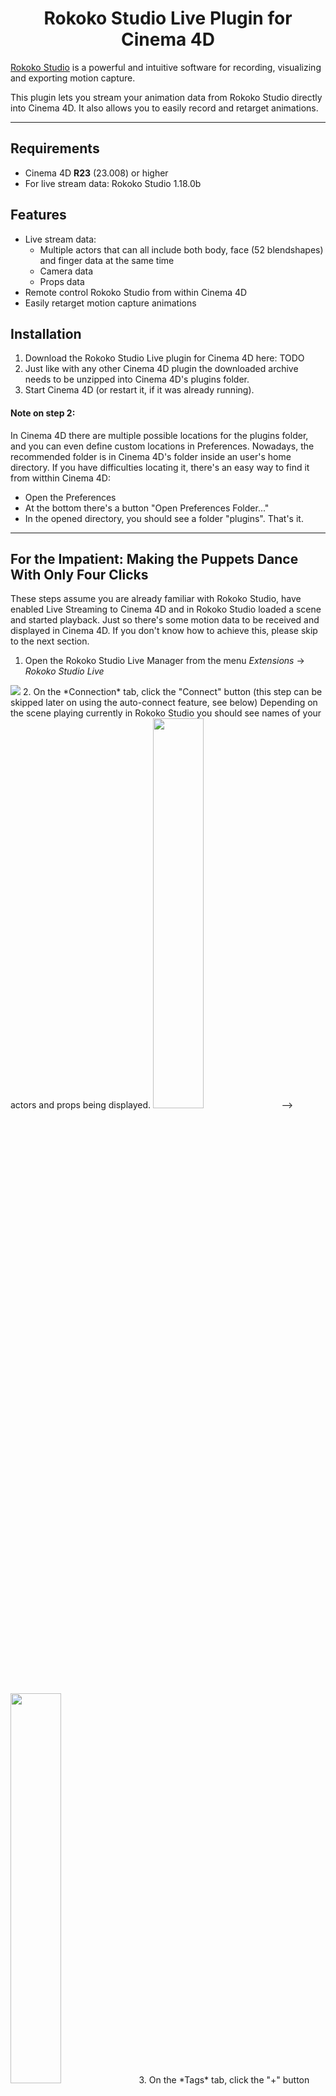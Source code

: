 <h1 align="center">Rokoko Studio Live Plugin for Cinema 4D</h1>

[Rokoko Studio](https://www.rokoko.com/en/products/studio) is a powerful and intuitive software for recording, visualizing and exporting motion capture.

This plugin lets you stream your animation data from Rokoko Studio directly into Cinema 4D. It also allows you to easily record and retarget animations.

---

## Requirements
- Cinema 4D **R23** (23.008) or higher
- For live stream data: Rokoko Studio 1.18.0b

## Features
- Live stream data:
    - Multiple actors that can all include both body, face (52 blendshapes) and finger data at the same time
    - Camera data
    - Props data
- Remote control Rokoko Studio from within Cinema 4D
- Easily retarget motion capture animations

## Installation
1. Download the Rokoko Studio Live plugin for Cinema 4D here: TODO
2. Just like with any other Cinema 4D plugin the downloaded archive needs to be unzipped into Cinema 4D's plugins folder.
3. Start Cinema 4D (or restart it, if it was already running).

#### Note on step 2:
In Cinema 4D there are multiple possible locations for the plugins folder, and you can even define custom locations in Preferences. Nowadays, the recommended folder is in Cinema 4D's folder inside an user's home directory. If you have difficulties locating it, there's an easy way to find it from witthin Cinema 4D:
- Open the Preferences
- At the bottom there's a button "Open Preferences Folder..."
- In the opened directory, you should see a folder "plugins". That's it.

---

## For the Impatient: Making the Puppets Dance With Only Four Clicks
These steps assume you are already familiar with Rokoko Studio, have enabled Live Streaming to Cinema 4D and in Rokoko Studio loaded a scene and started playback. Just so there's some motion data to be received and displayed in Cinema 4D. If you don't know how to achieve this, please skip to the next section.

1. Open the Rokoko Studio Live Manager from the menu *Extensions* -> *Rokoko Studio Live*
  <img src="https://user-images.githubusercontent.com/73877880/98574796-a905f980-22b8-11eb-9e32-6219ea0a64db.png"/>
2. On the *Connection* tab, click the "Connect" button (this step can be skipped later on using the auto-connect feature, see below)
  Depending on the scene playing currently in Rokoko Studio you should see names of your actors and props being displayed.
  <img src="https://user-images.githubusercontent.com/73877880/98575236-36494e00-22b9-11eb-8778-087e81d28199.png" width="40%"/>&nbsp;-->&nbsp;<img src="https://user-images.githubusercontent.com/73877880/98575260-3f3a1f80-22b9-11eb-8f00-2ffe2d5392b5.png" width="40%"/>
3. On the *Tags* tab, click the "+" button and choose "Create Connected Studio Scene"
  This will automatically create Rokoko Newton characters for actors and Null objects for props as needed for the Live stream received from Rokoko Studio.
4. On the *Player* tab click "Start Player". Done.

Now, that maybe your immediate appetite for results is satisfied, lets take a look at what we just did exactly and what other options you have when working with Rokoko Studio Live.


## Introduction

### Plugin Components
The Rokoko Studio Live plugin consists of two main components.
1. *Rokoko Studio Live Manager*
  The Rokoko Studio Live Manager is basically your central point to control almost everything Rokoko Studio Live related, that's going on in your scene.
2. *Rokoko Tag*
  The Rokoko Tag can be assigned to arbitrary objects and it will, depending on the type of object its assigned to, take the role of either an actor, an actor's face or a prop. It will basically be the connection between Rokoko Studio's motion data and the actual objects in Cinema 4D's scene.

### A few Terms, we Should Agree on
- "Studio" will be used synonymously with "Rokoko Studio", it does _not_ refer to the Studio Version of Cinema 4D, which was available for previous versions of Cinema 4D.
- "Rokoko Manager" or "Manager": These will be short forms, when talking about the Rokoko Studio Live Manager dialog.
- "Tag": If not further specified, the term Tag will always refer to the Rokoko Tag.
- "Stream" or "Live Data": Hereby the data transmitted by Studio is referenced, regardless of being actual live data (from a SmartSuit for example) or a previously recorded scene, that's played back by Rokoko Studio.
- "Clip": Basically a reference to a file storing a Stream previously received from Rokoko Studio.

### Overview of Rokoko Studio Live Manager
The Manager has six tabs dedicated to certain tasks or purposes.
- Connection
  - Connect to or disconnect from Rokoko Studio
  - Edit connection settings
- Global Clips and Project Clips
  - Basically libraries of previously recorded motion data clips. More on this later.
- Tags
  - Probably the most important tab (together with the Player)
  - Lists all Rokoko Tags contained in the current scene together with the object they are assigned to, as well as means to select the data used by a tag.
  - Here one can also quickly add premade Rokoko Newton characters to a scene or even replicate an entire scene currently received from Studio in a single click.
- Player
  - Here you can start/stop playback of motion data
  - Review incoming data
  - Record and bake incoming motion data
- Command API
  - Provides means to remote control certain tasks in Rokoko Studio.

### Overview of Rokoko Studio Live Manager
When being assigned to an object, it will try to automatically detect its type. One can still change the type later, though only to types suitable for the object it is assigned to.
When the tag is assigned to...
- a Joint or an arbitrary object with a Joint as _first_ child, the tag will assume to be of type Actor.
- an Object which carries a PoseMorph tag, the tag will assume to be of type Face.
- any other object, it will assume to be of type Prop.
As also joints or objects with PoseMorph tags could be used as Props, you can always change the type of the tag to Prop.

Depending on its type the Rokoko Tag offers a bunch of options grouped into four tabs.
- Tag Properties: The main group, where you can select the data assigned to this tag.
- Control: Here are means to play the assigned data, have a character return tto T-Pose or bake motion data into keyframes.
- Mapping: This tab is only available for tags of type Actor or Face. It offers means to auto-detect, map/retarget and manually change joints and face poses, to store and fine tune the T-Pose and also manage (store and apply) presets of thew mapping tables.
- Info: Displays some meta data of an actor, face or prop (for example its name and color). A possible use-case could be to setup an Xpresso tag to automatically have a label with the name of an actor.


## Establishing a Connection
In order to receive motion data from Studio, both sides (Studio and C4D) need to be configured correctly. No worries, both sides are actually properly configured by default. A change of the defaults is only needed, if for example the preconfigured port (14043) is already in use for something different on your system.

### Enabling Rokoko Studio Live in Rokoko Studio
- In Rokoko Studio go to settings and click on **Studio Live** in the dropdown menu and enable the Cinema 4D data stream. You can customize the streaming address and port by clicking the cogwheel icon at the top left.

  <img src="TODO" height="500" /> &nbsp;&nbsp;&nbsp;
  <img src="TODO"/>

### Receiving the Data in Cinema 4D
- Open the Rokoko Studio Live Manager from the *Extensions* menu. There are six tabs of which the leftmost one is the "Connection" tab. It should be open by default. As long as the default port (14043) is fine for you and you didn't change it in Studio, all you need to do is press the "Connect" button.

  <img src="TODO"/> &nbsp;&nbsp;&nbsp;
  <img src="TODO"/> &nbsp;&nbsp;&nbsp;
  <img src="TODO"/>

#### Connection Status
The status of the connection is displayed as a coloured dot nect to the connect button as well as in the upper right corner of the Manager.
There are four different states:
<img src="TODO Screenshots"/>

- Red: Rokoko Studio Live is _not_ connected
- Green: Rokoko Studio Live is connected and the stream was properly detected
- Orange: Rokoko Studio Live has opened a connection, but has not been able to detect a stream. This may have a bunch of reasons:
  - Rokoko Studio is not running
  - Rokoko Studio is running, but Rokoko Studio Live has not been enabled
  - Rokoko Studio is running and has Rokoko Studio Live enabled, but it is using a different port number, than is used inside Cinema 4D.
- Grey: There is no connection to Rokoko Studio, but clips are being played inside Cinema 4D. More on this later.

#### Changing the Port Number
In order to edit the connection settings, Rokoko Studio Live needs to be disconnected (red dot). Clicking the "..." button left of the connection offers an "Edit..." option.
<img src="TODO Screenshot"/>

#### Auto Connect
The checkbox left of the "Connect" button enables the Auto Connect feature. If set, Cinema 4D will automatically open this connection when starting up. No worries, it's not doing much and should hurt any other work you are doing in Cinema 4D.


## Preparing a Custom Character for Streaming
While Rokoko Studio Live for Cinema 4D comes with a set of Rokoko Newton characters, it can of course be used with arbitrary characters.

### Make sure a custom character model is ready for Studio Live
The character in Cinema 4D has to be in T-pose and should be placed at the origin:

  <img src="TODO" height="450"/>

Also it is advised, though not absolutely necessary, to have the hip joint parented by another object. While this may be an arbitrary object, either a Null object or another joint object is recommended.

**For SmartGloves:** Make sure that the character's hands and fingers are posed as close as possible to the following pose to get the best
possible retargeting of finger animation. All fingers should be straight and the thumb should be rotated 45 degrees away from the other fingers.

  <img src="TODO"/>

## Streaming Motion Data

### General Workflow
1. Assign a Rokoko Tag to the character rig or object (for props) to be driven by Rokoko Studio Live (one can also simply create premade Rokoko Newton characters from the "Tags" tab in Rokoko Manager).
2. For characters or faces properly prepare the rig (establish a mapping of joints or face poses and store the T-Pose)
3. Select the data to be used by this tag.
4. Start the Player to review everything is working as expected.
5. Start a new recording.
6. When done with the recording, decide what to do with the received data. Save it as a clip for later use or directly bake it into keyframes.

### Streaming Motion Data

- After establishing a connection to Studio as described above, go to the "Tags" tab in Rokoko Manager.
- If not already done so, either...
  - prepare your custom rig by assigning a Rokoko Tag to its root object (more details on this below)
  - or press the "+" buttton in the top-left of the Tags tab to insert a default characters into your scene.
- On the "Tags" tab you should now find all Rokoko Tags listed.
- Fill all joint fields by pressing “Auto Detect Rig” and check if all joints are correctly filled in. One can correct falsely detected or missing joints simply by dragging the respecttive Joint from Object Manager into table.
- Ensure that the selected character is in T-Pose and then press “Set as T-Pose”

  <img src="TODO"/>

- Done! Your character now should be animated by the live data:

  <img src="TODO" height="500"/>


### Streaming Face and Prop Data
- This uses the exact same workflow as streaming character data
- Just apply a Rokoko Tag to the face mesh (the object that carries the PoseMorph tag) for face data or a prop object for prop data and then follow the steps above
- Done! Your face mesh or prop should now be animated by the live data

  <img src="TODO" height="400"/> &nbsp;&nbsp;&nbsp;
  <img src="TODO" height="400"/>

---

## Recording and Baking


---

## Rokoko Studio Live Manager in Detail

---

## Rokoko Tag in Detail

---

## Retargeting
Instead of directly driving a custom character with a Rokoko Tag as described above, one can also retarget motion using the new Character Definition and Solver tags new in Cinema 4D R23.

- Simply create a Newton character (or an entire Studio scene) via the "+" button in the upper left of the Tags tab in Rokoko Manager. You will find, that these characters already come with a preconfigured Character Definition tag.

  <img src="TODO"/>

- Now set up your a custom character and create a Character Definition tag as described in [Cinema 4D's documentation](https://help.maxon.net/r23/en-us/#html/TCHARACTERDEF.html).

  <img src="TODO"/>

- Finally also create a [Character Solver tag](https://help.maxon.net/r23/en-us/#html/TCHARACTERSOLVER.html%3FTocPath%3DCharacter%2520Menu%7CMotion%2520Retargeting%7CMotion%2520Solver%2520Tag%7C_____0) and drag in the two Character Definition tags (the one from Newton as Source and tthe one just created as Target)

  <img src="TODO"/>

- Done!

   [<img src="TODO" width="50%">](https://youtu.be/Od8Ecr70A4Q)

---

## Changelog

#### 1.0.TODO
- First version of Rokoko Studio Live for Cinema 4D
- Supported motion data: SmartsuitPro, SmartGloves, Face and Props
- Character animation and recording
- Face animation and recording
- Studio Command API support

